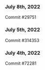 ### July 8th, 2022

Commit #29751

### July 5th, 2022

Commit #314353


### July 4th, 2022

Commit #72281
